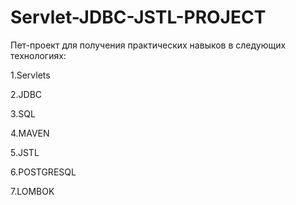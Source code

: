# Servlet-JDBC-JSTL-PROJECT
Пет-проект для получения практических навыков в следующих технологиях:

1.Servlets

2.JDBC

3.SQL

4.MAVEN

5.JSTL

6.POSTGRESQL

7.LOMBOK

